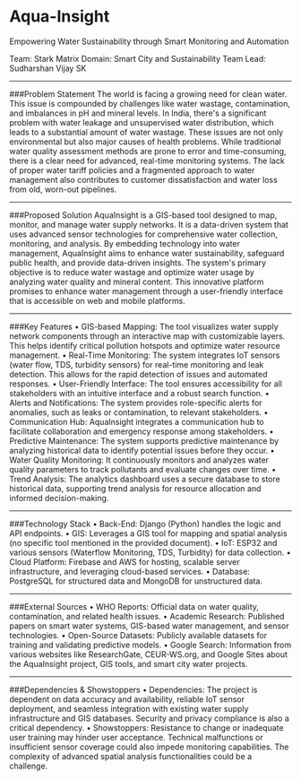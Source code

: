 # Aqua-Insight
 Empowering Water Sustainability through Smart Monitoring and Automation

Team: Stark Matrix 
Domain: Smart City and Sustainability 
Team Lead: Sudharshan Vijay SK
________________________________________
###Problem Statement
The world is facing a growing need for clean water. This issue is compounded by challenges like water wastage, contamination, and imbalances in pH and mineral levels. In India, there's a significant problem with water leakage and unsupervised water distribution, which leads to a substantial amount of water wastage. These issues are not only environmental but also major causes of health problems. While traditional water quality assessment methods are prone to error and time-consuming, there is a clear need for advanced, real-time monitoring systems. The lack of proper water tariff policies and a fragmented approach to water management also contributes to customer dissatisfaction and water loss from old, worn-out pipelines.
________________________________________
###Proposed Solution
AquaInsight is a GIS-based tool designed to map, monitor, and manage water supply networks. It is a data-driven system that uses advanced sensor technologies for comprehensive water collection, monitoring, and analysis. By embedding technology into water management, AquaInsight aims to enhance water sustainability, safeguard public health, and provide data-driven insights. The system's primary objective is to reduce water wastage and optimize water usage by analyzing water quality and mineral content. This innovative platform promises to enhance water management through a user-friendly interface that is accessible on web and mobile platforms.
________________________________________
###Key Features
•	GIS-based Mapping: The tool visualizes water supply network components through an interactive map with customizable layers. This helps identify critical pollution hotspots and optimize water resource management.
•	Real-Time Monitoring: The system integrates IoT sensors (water flow, TDS, turbidity sensors) for real-time monitoring and leak detection. This allows for the rapid detection of issues and automated responses.
•	User-Friendly Interface: The tool ensures accessibility for all stakeholders with an intuitive interface and a robust search function.
•	Alerts and Notifications: The system provides role-specific alerts for anomalies, such as leaks or contamination, to relevant stakeholders.
•	Communication Hub: AquaInsight integrates a communication hub to facilitate collaboration and emergency response among stakeholders.
•	Predictive Maintenance: The system supports predictive maintenance by analyzing historical data to identify potential issues before they occur.
•	Water Quality Monitoring: It continuously monitors and analyzes water quality parameters to track pollutants and evaluate changes over time.
•	Trend Analysis: The analytics dashboard uses a secure database to store historical data, supporting trend analysis for resource allocation and informed decision-making.
________________________________________
###Technology Stack
•	Back-End: Django (Python) handles the logic and API endpoints.
•	GIS: Leverages a GIS tool for mapping and spatial analysis (no specific tool mentioned in the provided document).
•	IoT: ESP32 and various sensors (Waterflow Monitoring, TDS, Turbidity) for data collection.
•	Cloud Platform: Firebase and AWS for hosting, scalable server infrastructure, and leveraging cloud-based services.
•	Database: PostgreSQL for structured data and MongoDB for unstructured data.
________________________________________
###External Sources
•	WHO Reports: Official data on water quality, contamination, and related health issues.
•	Academic Research: Published papers on smart water systems, GIS-based water management, and sensor technologies.
•	Open-Source Datasets: Publicly available datasets for training and validating predictive models.
•	Google Search: Information from various websites like ResearchGate, CEUR-WS.org, and Google Sites about the AquaInsight project, GIS tools, and smart city water projects.
________________________________________
###Dependencies & Showstoppers
•	Dependencies: The project is dependent on data accuracy and availability, reliable IoT sensor deployment, and seamless integration with existing water supply infrastructure and GIS databases. Security and privacy compliance is also a critical dependency.
•	Showstoppers: Resistance to change or inadequate user training may hinder user acceptance. Technical malfunctions or insufficient sensor coverage could also impede monitoring capabilities. The complexity of advanced spatial analysis functionalities could be a challenge.

